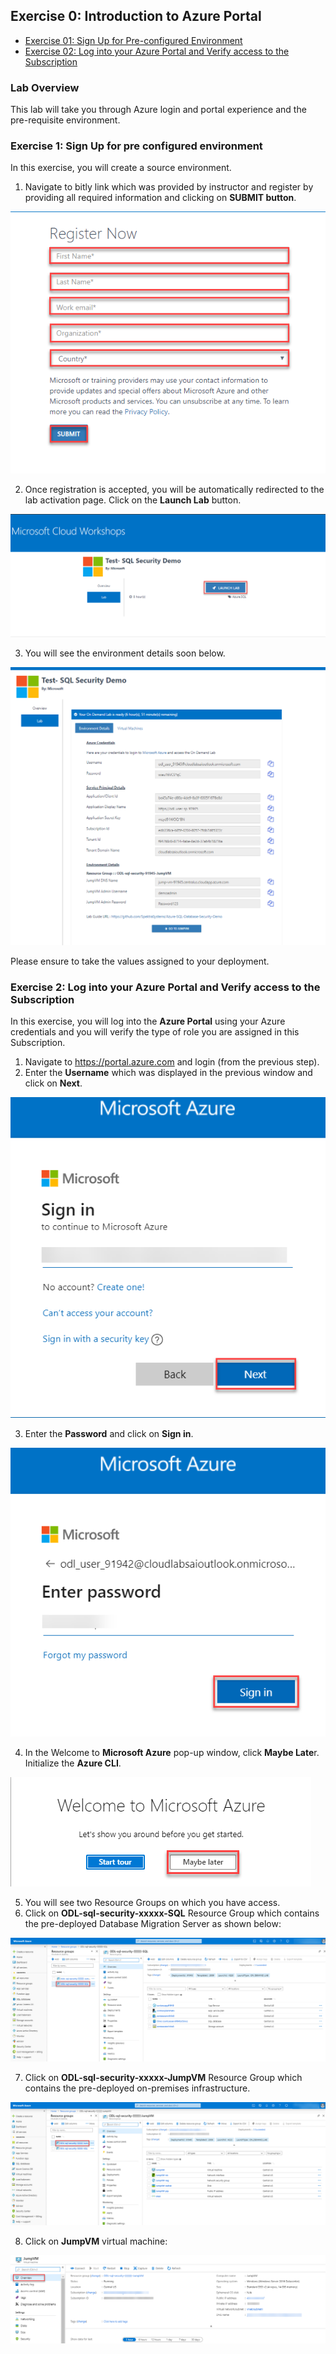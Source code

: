 ## Exercise 0: Introduction to Azure Portal

   * [Exercise 01: Sign Up for Pre-configured Environment](#exercise-01-sign-up-for-pre-configured-environment)
   * [Exercise 02: Log into your Azure Portal and Verify access to the Subscription](#exercise-02-log-into-your-azure-portal-and-verify-access-to-the-subscription)
 
 ### Lab Overview
This lab will take you through Azure login and portal experience and the pre-requisite environment.

### Exercise 1: Sign Up for pre configured environment

In this exercise, you will create a source environment.
1.	Navigate to bitly link which was provided by instructor and register by providing all required information and clicking on **SUBMIT button**.<br/>

![](images/1registernow.png)

2. Once registration is accepted, you will be automatically redirected to the lab activation page. Click on the **Launch Lab** button.<br/>

![](images/2launchlab.png)

3. You will see the environment details soon below.<br/>

![](images/3labdetailpg.png)

Please ensure to take the values assigned to your deployment.


### Exercise 2: Log into your Azure Portal and Verify access to the Subscription

In this exercise, you will log into the **Azure Portal** using your Azure credentials and you will verify the type of role you are assigned in this Subscription.
1.  Navigate to https://portal.azure.com and login (from the previous step).
2.  Enter the **Username** which was displayed in the previous window and click on **Next**.<br/>

![](images/1signin.png)

3. Enter the **Password** and click on **Sign in**.<br/>

![](images/2signin.png)

4.	In the Welcome to **Microsoft Azure** pop-up window, click **Maybe Late**r. Initialize the **Azure CLI**.

![](images/maybelater1.png)

5. You will see two Resource Groups on which you have access. 
6. Click on **ODL-sql-security-xxxxx-SQL** Resource Group which contains the pre-deployed Database Migration Server as shown below:

![](images/overview1.png)

7. Click on **ODL-sql-security-xxxxx-JumpVM** Resource Group which contains the pre-deployed on-premises infrastructure.

![](images/overview2.png)

8. Click on **JumpVM** virtual machine:

![](images/vmoverview.png)
